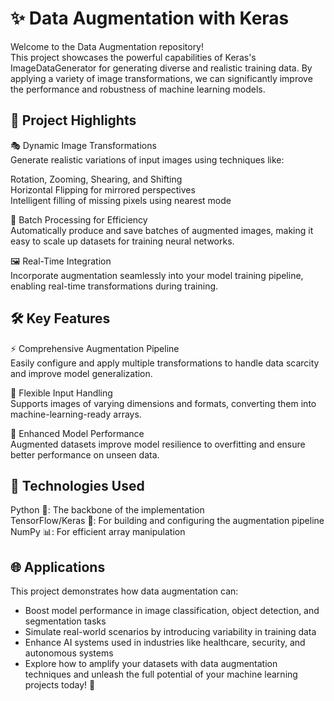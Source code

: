 # ✨ Data Augmentation with Keras
Welcome to the Data Augmentation repository!<br>
This project showcases the powerful capabilities of Keras's ImageDataGenerator for generating diverse and realistic training data. By applying a variety of image transformations, we can significantly improve the performance and robustness of machine learning models.

## 🌟 Project Highlights<br>

🎭 Dynamic Image Transformations<br>
Generate realistic variations of input images using techniques like:<br>

Rotation, Zooming, Shearing, and Shifting<br>
Horizontal Flipping for mirrored perspectives<br>
Intelligent filling of missing pixels using nearest mode<br>

📂 Batch Processing for Efficiency<br>
Automatically produce and save batches of augmented images, making it easy to scale up datasets for training neural networks.<br>

🖼️ Real-Time Integration<br>
Incorporate augmentation seamlessly into your model training pipeline, enabling real-time transformations during training.<br>

## 🛠️ Key Features<br>

⚡ Comprehensive Augmentation Pipeline<br>
Easily configure and apply multiple transformations to handle data scarcity and improve model generalization.<br>

📏 Flexible Input Handling<br>
Supports images of varying dimensions and formats, converting them into machine-learning-ready arrays.<br>

🎯 Enhanced Model Performance<br>
Augmented datasets improve model resilience to overfitting and ensure better performance on unseen data.<br>

## 🔧 Technologies Used<br>

Python 🐍: The backbone of the implementation<br>
TensorFlow/Keras 🚀: For building and configuring the augmentation pipeline<br>
NumPy 📊: For efficient array manipulation<br>

## 🌐 Applications<br>

This project demonstrates how data augmentation can:<br>

  - Boost model performance in image classification, object detection, and segmentation tasks<br>
  - Simulate real-world scenarios by introducing variability in training data<br>
  - Enhance AI systems used in industries like healthcare, security, and autonomous systems<br>
  - Explore how to amplify your datasets with data augmentation techniques and unleash the full potential of your machine learning projects today! 🎉<br>
